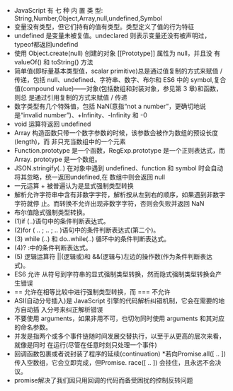 
* JavaScript 有 七 种 内 置 类 型: String,Number,Object,Array,null,undefined,Symbol
* 变量没有类型，但它们持有的值有类型。类型定义了值的行为特征
* undefined 是变量未被复值。undeclared 则表示变量还没有被声明过，typeof都返回undefind
* 使用 Object.create(null) 创建的对象 [[Prototype]] 属性为 null，并且没 有 valueOf() 和 toString() 方法
* 简单值(即标量基本类型值，scalar primitive)总是通过值复制的方式来赋值 / 传递，包括 null、undefined、字符串、数字、布尔和 ES6 中的 symbol,复合值(compound value)——对象(包括数组和封装对象，参见第 3 章)和函数，则总 是通过引用复制的方式来赋值 / 传递
* 数字类型有几个特殊值，包括 NaN(意指“not a number”，更确切地说是“invalid number”)、+Infinity、-Infinity 和 -0
* void 运算符返回 undefined
* Array 构造函数只带一个数字参数的时候，该参数会被作为数组的预设长度(length)，而 非只充当数组中的一个元素
* Function.prototype 是一个函数，RegExp.prototype 是一个正则表达式，而 Array. prototype 是一个数组。
* JSON.stringify(..) 在对象中遇到 undefined、function 和 symbol 时会自动将其忽略，统一返回undefined,在
数组中则会返回 null
* 一元运算 + 被普遍认为是显式强制类型转换
* 解析允许字符串中含有非数字字符，解析按从左到右的顺序，如果遇到非数字字符就停 止。而转换不允许出现非数字字符，否则会失败并返回 NaN
* 布尔值隐式强制类型转换。
 * (1)if (..)语句中的条件判断表达式。
 * (2)for ( .. ; .. ; .. )语句中的条件判断表达式(第二个)。
 * (3) while (..) 和 do..while(..) 循环中的条件判断表达式。
 * (4)? :中的条件判断表达式。
 * (5) 逻辑运算符 ||(逻辑或)和 &&(逻辑与)左边的操作数(作为条件判断表达式)。
* ES6 允许 从符号到字符串的显式强制类型转换，然而隐式强制类型转换会产生错误
* == 允许在相等比较中进行强制类型转换，而 === 不允许
* ASI(自动分号插入)是 JavaScript 引擎的代码解析纠错机制，它会在需要的地方自动插 入分号来纠正解析错误
* 不要使用 arguments，如果非用不可，也切勿同时使用 arguments 和其对应的命名参数。
* 并发是指两个或多个事件链随时间发展交替执行，以至于从更高的层次来看，就像是同时 在运行(尽管在任意时刻只处理一个事件)
* 回调函数包裹或者说封装了程序的延续(continuation)
*若向Promise.all([ .. ])传入空数组，它会立即完成，但Promise. race([ .. ]) 会挂住，且永远不会决议。
* promise解决了我们因只用回调的代码而备受困扰的控制反转问题
